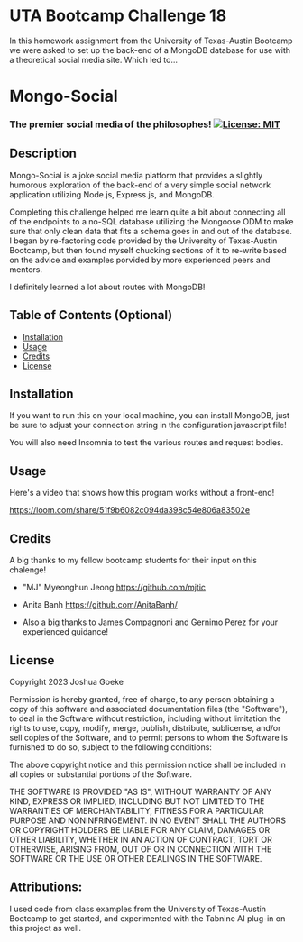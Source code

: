 # UTA Bootcamp Challenge 18

In this homework assignment from the University of Texas-Austin Bootcamp we were asked to set up the back-end of a MongoDB database for use with a theoretical social media site. Which led to...

# Mongo-Social
### The premier social media of the philosophes! [![License: MIT](https://img.shields.io/badge/License-MIT-yellow.svg)](https://opensource.org/licenses/MIT)




## Description

Mongo-Social is a joke social media platform that provides a slightly humorous exploration of the back-end of a very simple social network application utilizing Node.js, Express.js, and MongoDB. 

Completing this challenge helped me learn quite a bit about connecting all of the endpoints to a no-SQL database utilizing the Mongoose ODM to make sure that only clean data that fits a schema goes in and out of the database. I began by re-factoring code provided by the University of Texas-Austin Bootcamp, but then found myself chucking sections of it to re-write based on the advice and examples porvided by more experienced peers and mentors.

I definitely learned a lot about routes with MongoDB!

## Table of Contents (Optional)


- [Installation](#installation)
- [Usage](#usage)
- [Credits](#credits)
- [License](#license)

## Installation

If you want to run this on your local machine, you can install MongoDB, just be sure to adjust your connection string in the configuration javascript file!

You will also need Insomnia to test the various routes and request bodies.

## Usage

Here's a video that shows how this program works without a front-end!

https://loom.com/share/51f9b6082c094da398c54e806a83502e

## Credits

A big thanks to my fellow bootcamp students for their input on this chalenge!

- "MJ" Myeonghun Jeong https://github.com/mjtic

- Anita Banh https://github.com/AnitaBanh/

- Also a big thanks to James Compagnoni and Gernimo Perez for your experienced guidance!

## License

Copyright 2023 Joshua Goeke

Permission is hereby granted, free of charge, to any person obtaining a copy of this software and associated documentation files (the "Software"), to deal in the Software without restriction, including without limitation the rights to use, copy, modify, merge, publish, distribute, sublicense, and/or sell copies of the Software, and to permit persons to whom the Software is furnished to do so, subject to the following conditions:

The above copyright notice and this permission notice shall be included in all copies or substantial portions of the Software.

THE SOFTWARE IS PROVIDED "AS IS", WITHOUT WARRANTY OF ANY KIND, EXPRESS OR IMPLIED, INCLUDING BUT NOT LIMITED TO THE WARRANTIES OF MERCHANTABILITY, FITNESS FOR A PARTICULAR PURPOSE AND NONINFRINGEMENT. IN NO EVENT SHALL THE AUTHORS OR COPYRIGHT HOLDERS BE LIABLE FOR ANY CLAIM, DAMAGES OR OTHER LIABILITY, WHETHER IN AN ACTION OF CONTRACT, TORT OR OTHERWISE, ARISING FROM, OUT OF OR IN CONNECTION WITH THE SOFTWARE OR THE USE OR OTHER DEALINGS IN THE SOFTWARE.


## Attributions:
I used code from class examples from the University of Texas-Austin Bootcamp to get started, and experimented with the Tabnine AI plug-in on this project as well.  
